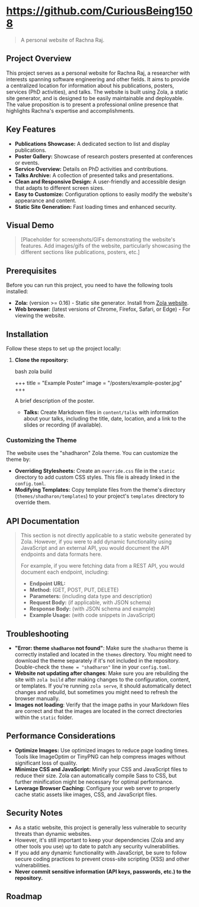 
# https://github.com/CuriousBeing1508

> A personal website of Rachna Raj.

## Project Overview

This project serves as a personal website for Rachna Raj, a researcher with interests spanning software engineering and other fields. It aims to provide a centralized location for information about his publications, posters, services (PhD activities), and talks. The website is built using Zola, a static site generator, and is designed to be easily maintainable and deployable. The value proposition is to present a professional online presence that highlights Rachna's expertise and accomplishments.

## Key Features

*   **Publications Showcase:** A dedicated section to list and display publications.
*   **Poster Gallery:** Showcase of research posters presented at conferences or events.
*   **Service Overview:** Details on PhD activities and contributions.
*   **Talks Archive:** A collection of presented talks and presentations.
*   **Clean and Responsive Design:** A user-friendly and accessible design that adapts to different screen sizes.
*   **Easy to Customize:** Configuration options to easily modify the website's appearance and content.
*   **Static Site Generation:**  Fast loading times and enhanced security.

## Visual Demo

> \[Placeholder for screenshots/GIFs demonstrating the website's features. Add images/gifs of the website, particularly showcasing the different sections like publications, posters, etc.]

## Prerequisites

Before you can run this project, you need to have the following tools installed:

*   **Zola:** (version >= 0.16) - Static site generator.  Install from [Zola website](https://www.getzola.org/).
*   **Web browser:** (latest versions of Chrome, Firefox, Safari, or Edge) - For viewing the website.

## Installation

Follow these steps to set up the project locally:

1.  **Clone the repository:**

    bash
    zola build
    
    +++
    title = "Example Poster"
    image = "/posters/example-poster.jpg"
    +++

    A brief description of the poster.
    *   **Talks:**  Create Markdown files in `content/talks` with information about your talks, including the title, date, location, and a link to the slides or recording (if available).

### Customizing the Theme

The website uses the "shadharon" Zola theme.  You can customize the theme by:

*   **Overriding Stylesheets:** Create an `override.css` file in the `static` directory to add custom CSS styles. This file is already linked in the `config.toml`.
*   **Modifying Templates:**  Copy template files from the theme's directory (`themes/shadharon/templates`) to your project's `templates` directory to override them.

## API Documentation

> This section is not directly applicable to a static website generated by Zola.  However, if you were to add dynamic functionality using JavaScript and an external API, you would document the API endpoints and data formats here.
>
> For example, if you were fetching data from a REST API, you would document each endpoint, including:
>
> *   **Endpoint URL:**
> *   **Method:** (GET, POST, PUT, DELETE)
> *   **Parameters:** (including data type and description)
> *   **Request Body:** (if applicable, with JSON schema)
> *   **Response Body:** (with JSON schema and example)
> *   **Example Usage:** (with code snippets in JavaScript)

## Troubleshooting

*   **"Error: theme `shadharon` not found"**: Make sure the `shadharon` theme is correctly installed and located in the `themes` directory.  You might need to download the theme separately if it's not included in the repository.  Double-check the `theme = "shadharon"` line in your `config.toml`.
*   **Website not updating after changes**:  Make sure you are rebuilding the site with `zola build` after making changes to the configuration, content, or templates.  If you're running `zola serve`, it should automatically detect changes and rebuild, but sometimes you might need to refresh the browser manually.
*   **Images not loading**: Verify that the image paths in your Markdown files are correct and that the images are located in the correct directories within the `static` folder.

## Performance Considerations

*   **Optimize Images:**  Use optimized images to reduce page loading times. Tools like ImageOptim or TinyPNG can help compress images without significant loss of quality.
*   **Minimize CSS and JavaScript:**  Minify your CSS and JavaScript files to reduce their size. Zola can automatically compile Sass to CSS, but further minification might be necessary for optimal performance.
*   **Leverage Browser Caching:** Configure your web server to properly cache static assets like images, CSS, and JavaScript files.

## Security Notes

*   As a static website, this project is generally less vulnerable to security threats than dynamic websites.
*   However, it's still important to keep your dependencies (Zola and any other tools you use) up to date to patch any security vulnerabilities.
*   If you add any dynamic functionality with JavaScript, be sure to follow secure coding practices to prevent cross-site scripting (XSS) and other vulnerabilities.
*   **Never commit sensitive information (API keys, passwords, etc.) to the repository.**

## Roadmap

